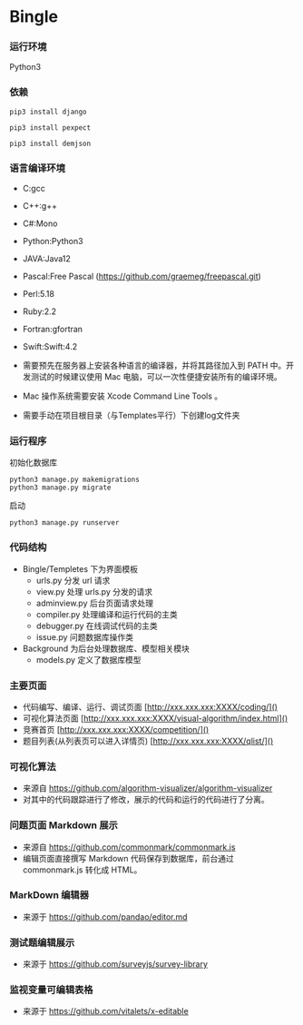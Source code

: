 # Bingle

### 运行环境

Python3

### 依赖
```shell 
pip3 install django

pip3 install pexpect

pip3 install demjson
```
### 语言编译环境

- C:gcc
- C++:g++
- C#:Mono
- Python:Python3
- JAVA:Java12
- Pascal:Free Pascal (https://github.com/graemeg/freepascal.git)
- Perl:5.18
- Ruby:2.2
- Fortran:gfortran
- Swift:Swift:4.2


- 需要预先在服务器上安装各种语言的编译器，并将其路径加入到 PATH 中。开发测试的时候建议使用 Mac 电脑，可以一次性便捷安装所有的编译环境。
- Mac 操作系统需要安装 Xcode Command Line Tools 。
- 需要手动在项目根目录（与Templates平行）下创建log文件夹

### 运行程序
初始化数据库
```shell 
python3 manage.py makemigrations
python3 manage.py migrate
```
启动
```shell
python3 manage.py runserver
```

### 代码结构

- Bingle/Templetes 下为界面模板
  - urls.py 分发 url 请求
  - view.py 处理 urls.py 分发的请求
  - adminview.py 后台页面请求处理
  - compiler.py 处理编译和运行代码的主类
  - debugger.py 在线调试代码的主类
  - issue.py 问题数据库操作类
- Background 为后台处理数据库、模型相关模块
  - models.py 定义了数据库模型

### 主要页面 
- 代码编写、编译、运行、调试页面
[http://xxx.xxx.xxx:XXXX/coding/]()
- 可视化算法页面
[http://xxx.xxx.xxx:XXXX/visual-algorithm/index.html]()
- 竞赛首页
[http://xxx.xxx.xxx:XXXX/competition/]()
- 题目列表(从列表页可以进入详情页)
[http://xxx.xxx.xxx:XXXX/qlist/]()

### 可视化算法

- 来源自 https://github.com/algorithm-visualizer/algorithm-visualizer
- 对其中的代码跟踪进行了修改，展示的代码和运行的代码进行了分离。

### 问题页面 Markdown 展示

- 来源自 https://github.com/commonmark/commonmark.js
- 编辑页面直接撰写 Markdown 代码保存到数据库，前台通过 commonmark.js 转化成 HTML。

### MarkDown 编辑器

- 来源于 https://github.com/pandao/editor.md

### 测试题编辑展示

- 来源于 https://github.com/surveyjs/survey-library

### 监视变量可编辑表格

- 来源于 https://github.com/vitalets/x-editable
